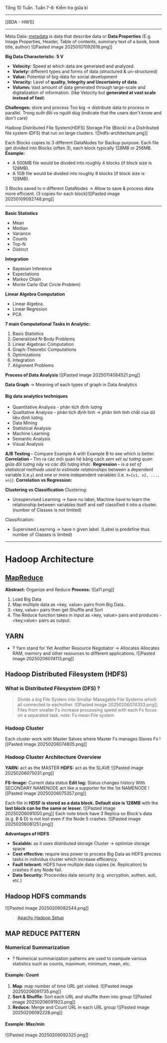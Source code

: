 
Tổng 10 Tuần.
Tuần 7-8: Kiểm tra giữa kì

---
[[BDA - HW1]]

---

Meta Data: [metadata](https://dataedo.com/kb/data-glossary/what-is-metadata) is data that describe data or **Data Properties** (E.g. Image Properties, Header, Table of contents, summary text of a book, book title, author)
![[Pasted image 20250107092616.png]]

**Big Data Characteristic**: **5 V**
+ **Velocity:** Speed at which data are generated and analyzed.
+ **Variety:** different types and forms of data (structured & un-structured)
+ **Value:** Potential of big-data for social development 
+ **Veracity:** Level of **quality, Integrity and Uncertainty of data**. 
+ **Volumn:** Vast amount of data generated through large-scale and digitalization of information. (like Velocity but **generated at vast scale instead of fast**) 

**Challenges:** store and process 
Too big -> distribute data to process in parallel. 
Trong suốt đối vs người dùg (indicate that the users don't know and don't care)

Hadoop Distributed FIle System(HDFS)
	Storage File (Block) in a Distributed file system (DFS) that run on large clusters. ![[hdfs-architecture.png]]

Each Blocks copies to 3 different DataNodes for Backup purpose.
Each file get divided into Blocks (often 3), each block typically 128MB or 256MB.
**Example:** 
+ A 500MB file would be divided into roughly 4 blocks (if block size is 128MB).
+ A 1GB file would be divided into roughly 8 blocks (if block size is 128MB).

3 Blocks saved to n different DataNodes -> Allow to save & process data more efficient. (3 copies for each block)![[Pasted image 20250109092748.png]]

---

**Basic Statistics**
- Mean
- Median
- Variance
- Counts
- Top-N
- Distinct

**Integration**
+ Bayesian Inference
+ Expectations
+ Markov Chain
+ Monte Carlo (Dat Circle Problem)

**Linear Algebra Computation**
+ Linear Algebra.
+ Linear Regresion
+ PCA

**7 main Computational Tasks in Analytic:**
1) Basis Statistics
2) Generalized N-Body Problems
3) Linear Algebraic Computation
4) Graph-Theoretic Computations
5) Optimizations
6) Integration 
7) Alignment Problems

**Process of Data Analysis**
![[Pasted image 20250114084521.png]]

**Data Graph** 
-> Meaning of each types of graph in Data Analytics

#### Big data analytics techniques
+ Quantitative Analysis - phân tích định lượng 
+ Qualitative Analysis - phân tích định tính -> phân tính tính chất của dữ liệu định lượng. 
+ Data Mining
+ Statistical Analysis
+ Machine Learning
+ Semantic Analysis
+ Visual Analysis

**A/B Testing -** Compare Example A with Example B to see which is better. 
**Correlation -** Tìm ra các mối quan hệ bằng cách *xem xét sự tương quan giữa đối tượng này vs các đối tượng khác*. 
**Regression -** is _a set of statistical methods used to estimate relationships_ between a dependent variable (i.e.`y`) and one or more independent variables (i.e. `X={x1, x2, ..., xn}`).
**Correlation vs Regression:** 

**Clustering vs Classification**
Clustering: 
+ Unsupervised Learning -> have no label, Machine have to learn the relationship between variables itself and self classified it into a cluster. (number of Classes is not limited)

Classification:
+ Supervised Learning -> have n given label. (Label is predefine thus number of Classes is limited) 

---
# Hadoop Architecture

## [MapReduce](https://www.todaysoftmag.com/article/1358/hadoop-mapreduce-deep-diving-and-tuning)
**Abstract:** Organize and Reduce 
**Process:**
![[a11.png]]
1) Load Big Data
2) Map multiple data as <key, value> pairs from Big Data..
3) <key, value> pairs then get Shuffle and Sort 
4) The Reduce function takes in input as <key, value> pairs and produces - <key,value> pairs as output.

## YARN
+ ? Yarn stand for Yet Another Resource Negotiator
-> Allocates Allocates RAM, memory and other resources to different applications. 
![[Pasted image 20250206074113.png]]

## Hadoop Distributed Filesystem (HDFS)
### What is Distributed Filesystem (DFS) ?
> Divide a big File System into Smallar Managable File Systems which all connected to eachother. 
![[Pasted image 20250206074333.png]]
>Files from smaller Fs increase processing speed with each Fs focus on a separated task. 
	note: Fs mean File system

### Hadoop Cluster
Each cluster work with Master Salves where Master Fs manages Slaves Fs
![[Pasted image 20250206074805.png]]

### Hadoop Cluster Architecture Overview
**YARN:** act as the MASTER
**HDFS:** act as the SLAVE
![[Pasted image 20250206075031.png]]

**FS-Image:** Current data status
**Edit log:** Status changes history
With SECONDARY NAMENODE act like a supporter for the 1st NAMENODE
![[Pasted image 20250206075357.png]]

Each file in **HDSF is stored as a data block.** **Default size is 128MB** with the **last block can be the same or lesser.** 
![[Pasted image 20250206081050.png]]
Each note block have 3 Replica so Block's data (e.g. B & D) is not lost even if the Node 5 crashes. 
![[Pasted image 20250206081251.png]]

**Advantages of HDFS**
+ **Scalable:** as it uses distributed storage
	Cluster -> optimize storage space
+ **Cost effective:** require less power to process Big Data as HDFS process tasks in individua cluster which increase efficiency.
+ **Fault tolerant:** HDFS have multiple data copies (ie. Replication) to crashes if any Node fail.
+ **Data Security:** Procevides data security (e.g. encryption, authen, auti, etc.)

## Hadoop HDFS commands
![[Pasted image 20250206082544.png]]
>[Apachy Hadoop Setup](https://topdev.com.vn/d/271-apache-hadoop-la-gi-cach-xay-dung-apache-hadoop-va-code-java-voi-no)

## MAP REDUCE PATTERN

### Numerical Summarization 
+ ? Numerical summarization patterns are used to compute various statistics such as counts, maximum, minimum, mean, etc.

#### Example: Count
1) **Map**: map number of time URL get visited. ![[Pasted image 20250206091735.png]]
2) **Sort & Shuffle**: Sort each URL and shuffle them into group 
	![[Pasted image 20250206091923.png]]
3) **Reduce:** Merge and Count URL in each URL group ![[Pasted image 20250206092228.png]]

#### Example: Max/min
![[Pasted image 20250206092325.png]]